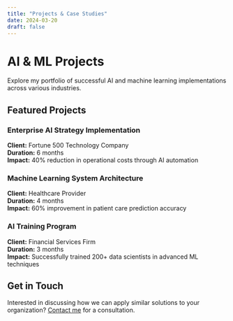 ```yaml
---
title: "Projects & Case Studies"
date: 2024-03-20
draft: false
---
```


# AI & ML Projects

Explore my portfolio of successful AI and machine learning implementations across various industries.

## Featured Projects

### Enterprise AI Strategy Implementation
**Client:** Fortune 500 Technology Company  
**Duration:** 6 months  
**Impact:** 40% reduction in operational costs through AI automation

### Machine Learning System Architecture
**Client:** Healthcare Provider  
**Duration:** 4 months  
**Impact:** 60% improvement in patient care prediction accuracy

### AI Training Program
**Client:** Financial Services Firm  
**Duration:** 3 months  
**Impact:** Successfully trained 200+ data scientists in advanced ML techniques

## Get in Touch

Interested in discussing how we can apply similar solutions to your organization? [Contact me](/pages/contact/) for a consultation. 